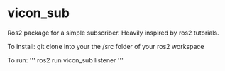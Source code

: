 # vicon_sub
Ros2 package for a simple subscriber. Heavily inspired by ros2 tutorials.

To install: git clone into your the /src folder of your ros2 workspace

To run: 
'''
ros2 run vicon_sub listener
'''
